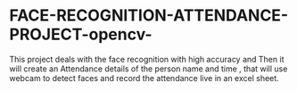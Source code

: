 # FACE-RECOGNITION-ATTENDANCE-PROJECT-opencv-

This project deals with the face recognition with high accuracy and Then it will create an Attendance details of the person name
and time , that will use webcam to detect faces and record the
attendance live in an excel sheet.
